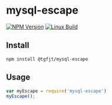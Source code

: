 # mysql-escape

[![NPM Version][npm-image]][npm-url]
[![Linux Build][travis-image]][travis-url]

## Install

`npm install @tgfjt/mysql-escape`

## Usage

```js
var myEscape = require('mysql-escape')
myEscape();
```

[npm-image]: https://img.shields.io/npm/v/@tgfjt/mysql-escape.svg
[npm-url]: https://npmjs.org/package/@tgfjt/mysql-escape
[travis-image]: https://img.shields.io/travis/tgjft/mysql-escape/master.svg?label=linux
[travis-url]: https://travis-ci.org/tgjft/mysql-escape